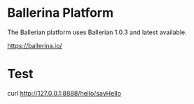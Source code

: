 # Ballerina Platform
The Ballerian platform uses Ballerian 1.0.3 and latest available.

https://ballerina.io/

# Test
curl http://127.0.0.1:8888/hello/sayHello